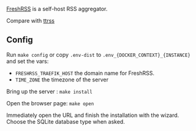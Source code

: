 [FreshRSS](https://freshrss.org/) is a self-host RSS aggregator.

Compare with [ttrss](../ttrss)

## Config

Run `make config` or copy `.env-dist` to
`.env_{DOCKER_CONTEXT}_{INSTANCE}` and set the vars:

 * `FRESHRSS_TRAEFIK_HOST` the domain name for FreshRSS.
 * `TIME_ZONE` the timezone of the server

Bring up the server : `make install`

Open the browser page: `make open`

Immediately open the URL and finish the installation with the wizard. Choose the
SQLite database type when asked.

